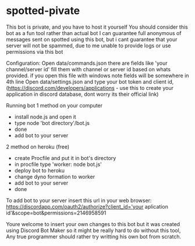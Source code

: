 # spotted-pivate
This bot is private, and you have to host it yourself
You should consider this bot as a fun tool rather than actual bot
I can guarantee full anonymous of messages sent on spotted using this bot, but i cant guarantee that your server will not be spammed,
due to me unable to provide logs or use permissions via this bot

Configuration:
Open data/commands.json there are fields like 'your channel/server id' fill them with channel or server id based on whats provided.
if you open this file with windows note fields will be somewhere in 4th line
Open data/settings.json and type your bot token and client id, (https://discord.com/developers/applications - use this to create your application in discord database, dont worry its their official link)

Running bot
1 method on your computer
- install node.js and open it
- type node 'bot directory'/bot.js
- done
- add bot to your server

2 method on heroku (free)
- create Procfile and put it in bot's directory
- in procfile type 'worker: node bot.js'
- deploy bot to heroku
- change dyno formation to worker 
- add bot to your server
- done

To add bot to your server insert this url in your web browser: https://discordapp.com/oauth2/authorize?client_id='your aplication id'&scope=bot&permissions=2146958591

Youre welcome to insert your own changes to this bot but it was created using Discord Bot Maker so it might be really hard to do without this tool, 
Any true programmer should rather try writting his own bot from scratch.
